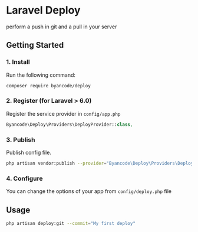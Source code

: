 # Laravel Deploy

perform a push in git and a pull in your server

## Getting Started

### 1. Install

Run the following command:

```bash
composer require byancode/deploy
```

### 2. Register (for Laravel > 6.0)

Register the service provider in `config/app.php`

```php
Byancode\Deploy\Providers\DeployProvider::class,
```

### 3. Publish

Publish config file.

```bash
php artisan vendor:publish --provider="Byancode\Deploy\Providers\DeployProvider"
```

### 4. Configure

You can change the options of your app from `config/deploy.php` file

## Usage

```bash
php artisan deploy:git --commit="My first deploy"
```

